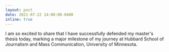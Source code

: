 ```yaml
---
layout: post
date: 2021-07-22 14:00:00-0400
inline: true
---
```


I am so excited to share that I have successfully defended my master's thesis today, marking a major milestone of my journey at Hubbard School of Journalism and Mass Communication, University of Minnesota. 

